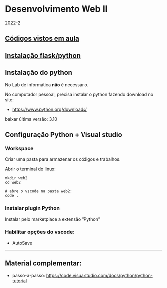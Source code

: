 # Desenvolvimento Web II
2022-2

## [Códigos vistos em aula](codigos/)

## [Instalação flask/python](https://github.com/fscheidt/dev)

## Instalação do python
No Lab de informática **não** é necessário.

No computador pessoal, precisa instalar o python fazendo download no site:
- https://www.python.org/downloads/ 

baixar última versão: 3.10

## Configuração Python + Visual studio

### Workspace

Criar uma pasta para armazenar os códigos e trabalhos.

Abrir o terminal do linux:

```
mkdir web2
cd web2

# abre o vscode na pasta web2:
code .

```

### Instalar plugin Python
Instalar pelo marketplace a extensão "Python"


### Habilitar opções do vscode:
- AutoSave


---

## Material complementar:
- passo-a-passo: https://code.visualstudio.com/docs/python/python-tutorial
